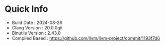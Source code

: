 # Quick Info
* Build Date : 2024-08-26
* Clang Version : 20.0.0git
* Binutils Version : 2.43.0
* Compiled Based : https://github.com/llvm/llvm-project/commit/1193f7d6
